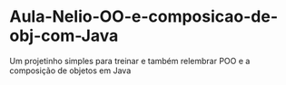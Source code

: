 # Aula-Nelio-OO-e-composicao-de-obj-com-Java
Um projetinho simples para treinar e também relembrar POO e a composição de objetos em Java

